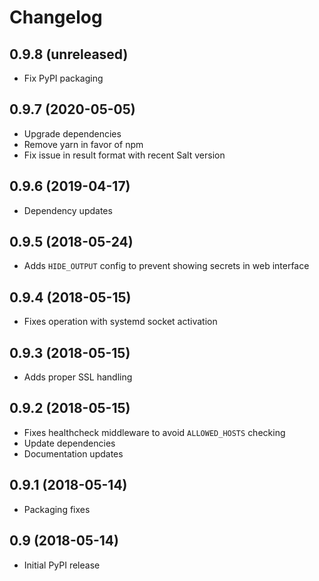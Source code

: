# Changelog

0.9.8 (unreleased)
------------------

- Fix PyPI packaging


0.9.7 (2020-05-05)
------------------

- Upgrade dependencies
- Remove yarn in favor of npm
- Fix issue in result format with recent Salt version


0.9.6 (2019-04-17)
------------------

- Dependency updates


0.9.5 (2018-05-24)
------------------

- Adds `HIDE_OUTPUT` config to prevent showing secrets in web interface


0.9.4 (2018-05-15)
------------------

- Fixes operation with systemd socket activation


0.9.3 (2018-05-15)
------------------

- Adds proper SSL handling


0.9.2 (2018-05-15)
------------------

- Fixes healthcheck middleware to avoid `ALLOWED_HOSTS` checking
- Update dependencies
- Documentation updates


0.9.1 (2018-05-14)
------------------

- Packaging fixes


0.9 (2018-05-14)
----------------

- Initial PyPI release
